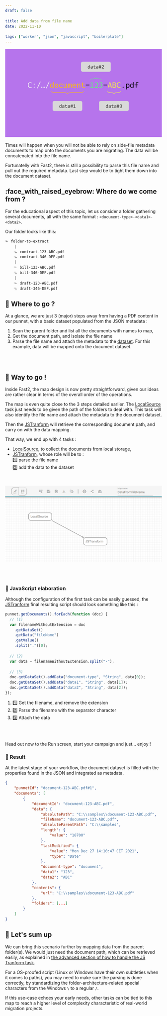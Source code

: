 ```yaml
---
draft: false

title: Add data from file name
date: 2022-11-10

tags: ["worker", "json", "javascript", "boilerplate"]
---
```


![Data from file name cover](../../assets/img/cookbooks/dataFromFilename_cover.png)

Times will happen when you will not be able to rely on side-file metadata documents to map onto the documents you are migrating. The data will be concatenated into the file name.

Fortunatelly with Fast2, there is still a possibility to parse this file name and pull out the required metadata. Last step would be to tight them down into the document dataset.

## :face_with_raised_eyebrow: Where do we come from ?

For the educational aspect of this topic, let us consider a folder gathering several documents, all with the same format : `<document-type>-<data1>-<data2>`.

Our folder looks like this:

```txt
ㄴ folder-to-extract
    |
	ㄴ contract-123-ABC.pdf
	ㄴ contract-346-DEF.pdf
    |
	ㄴ bill-123-ABC.pdf
	ㄴ bill-346-DEF.pdf
    |
	ㄴ draft-123-ABC.pdf
	ㄴ draft-346-DEF.pdf
```

## :thinking: Where to go ?

At a glance, we are just 3 (major) steps away from having a PDF content in our punnet, with a basic dataset populated from the JSON metadata :

1. Scan the parent folder and list all the documents with names to map,
1. Get the document path, and isolate the file name
1. Parse the file name and attach the metadata to the [dataset](../../getting-started/overall-concepts/#dataset). For this example, data will be mapped onto the document dataset.

<br/>
<br/>

## :rocket: Way to go !

Inside Fast2, the map design is now pretty straightforward, given our ideas are rather clear in terms of the overall order of the operations.

The map is even quite close to the 3 steps detailed earlier. The [LocalSource](/todo) task just needs to be given the path of the folders to deal with. This task will also identify the file name and attach the metadata to the document dataset.

Then the [JSTranform](/todo) will retrieve the corresponding document path, and carry on with the data mapping.

That way, we end up with 4 tasks :

- [LocalSource](/todo), to collect the documents from local storage,
- [JSTranform](/todo), whose role will be to :</br>
  :one: parse the file name</br>
  :two: add the data to the dataset

</br>

![Map to build for data extraction](../../assets/img/cookbooks/dataFromFilename_map.png)

</br>
</br>

### :test_tube: JavaScript elaboration

Although the configuration of the first task can be easily guessed, the [JSTranform](/todo) final resulting script should look something like this :

```js
punnet.getDocuments().forEach(function (doc) {
  // (1)
  var filenameWithoutExtension = doc
    .getDataSet()
    .getData("fileName")
    .getValue()
    .split(".")[0];

  // (2)
  var data = filenameWithoutExtension.split("-");

  // (3)
  doc.getDataSet().addData("document-type", "String", data[0]);
  doc.getDataSet().addData("data1", "String", data[1]);
  doc.getDataSet().addData("data2", "String", data[2]);
});
```

1.  :one: Get the filename, and remove the extension
2.  :two: Parse the filename with the separator character
3.  :three: Attach the data

</br>
</br>

Head out now to the Run screen, start your campaign and just... enjoy !

### :checkered_flag: Result

At the latest stage of your workflow, the document dataset is filled with the properties found in the JSON and integrated as metadata.

```json hl_lines="17-19"
{
	"punnetId": "document-123-ABC.pdf#1",
	"documents": [
		{
			"documentId": "document-123-ABC.pdf",
			"data": {
				"absolutePath": "C:\\samples\\document-123-ABC.pdf",
				"fileName": "document-123-ABC.pdf",
				"absoluteParentPath": "C:\\samples",
				"length": {
					"value": "18700"
				},
				"lastModified": {
					"value": "Mon Dec 27 14:10:47 CET 2021",
					"type": "Date"
				},
				"document-type": "document",
				"data1": "123",
				"data2": "ABC"
			},
			"contents": {
				"url": "C:\\samples\\document-123-ABC.pdf"
			},
			"folders": [...]
		}
	]
}
```

## :clap: Let's sum up

We can bring this scenario further by mapping data from the parent folder(s). We would just need the document path, which can be retrieved easily, as explained in [the advanced section of how to handle the JS Tranform task](/todo).

For a OS-proofed script (Linux or Windows have their own subtleties when it comes to paths), you may need to make sure the parsing is done correctly, by standardizing the folder-architecture-related special characters from the Windows `\` to a regular `/`.

If this use-case echoes your early needs, other tasks can be tied to this map to reach a higher level of complexity characteristic of real-world migration projects.
